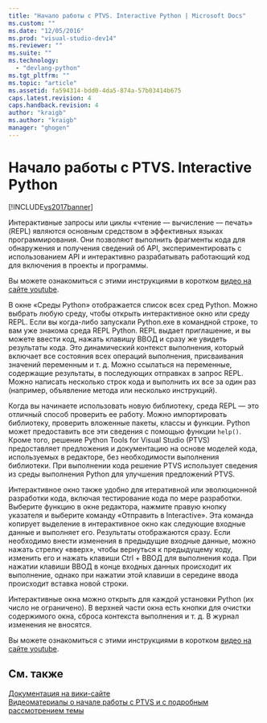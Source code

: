 ```yaml
---
title: "Начало работы с PTVS. Interactive Python | Microsoft Docs"
ms.custom: ""
ms.date: "12/05/2016"
ms.prod: "visual-studio-dev14"
ms.reviewer: ""
ms.suite: ""
ms.technology: 
  - "devlang-python"
ms.tgt_pltfrm: ""
ms.topic: "article"
ms.assetid: fa594314-bdd0-4da5-874a-57b03414b675
caps.latest.revision: 4
caps.handback.revision: 4
author: "kraigb"
ms.author: "kraigb"
manager: "ghogen"
---
```

# Начало работы с PTVS. Interactive Python
[!INCLUDE[vs2017banner](../code-quality/includes/vs2017banner.md)]

Интерактивные запросы или циклы «чтение — вычисление — печать» \(REPL\) являются основным средством в эффективных языках программирования.  Они позволяют выполнить фрагменты кода для обнаружения и получения сведений об API, экспериментировать с использованием API и интерактивно разрабатывать работающий код для включения в проекты и программы.  
  
 Вы можете ознакомиться с этими инструкциями в коротком [видео на сайте youtube](https://www.youtube.com/watch?v=yc2CROtTsC0&index=5&list=PLReL099Y5nRdLgGAdrb_YeTdEnd23s6Ff).  
  
 В окне «Среды Python» отображается список всех сред Python.  Можно выбрать любую среду, чтобы открыть интерактивное окно или среду REPL.  Если вы когда\-либо запускали Python.exe в командной строке, то вам уже знакома среда REPL Python.  REPL выдает приглашение, и вы можете ввести код, нажать клавишу ВВОД и сразу же увидеть результаты кода.  Это динамический контекст выполнения, который включает все состояния всех операций выполнения, присваивания значений переменным и т. д.  Можно ссылаться на переменные, содержащие результаты, в последующих отправках в запрос REPL.  Можно написать несколько строк кода и выполнить их все за один раз \(например, объявление метода или несколько инструкций\).  
  
 Когда вы начинаете использовать новую библиотеку, среда REPL — это отличный способ проверить ее работу.  Можно импортировать библиотеку, проверить вложенные пакеты, классы и функции.  Python может предоставить все эти сведения с помощью функции `help()`.  Кроме того, решение Python Tools for Visual Studio \(PTVS\) предоставляет предложения и документацию на основе моделей кода, используемых в редакторе, без необходимости выполнения библиотеки.  При выполнении кода решение PTVS использует сведения из среды выполнения Python для улучшения предложений PTVS.  
  
 Интерактивное окно также удобно для итеративной или эволюционной разработки кода, включая тестирование кода по мере разработки.  Выберите функцию в окне редактора, нажмите правую кнопку указателя и выберите команду «Отправить в Interactive».  Эта команда копирует выделение в интерактивное окно как следующие входные данные и выполняет его.  Результаты отображаются сразу.  Если необходимо внести изменения в предыдущие входные данные, можно нажать стрелку «вверх», чтобы вернуться к предыдущему коду, изменить его и нажать клавиши Ctrl \+ ВВОД для выполнения кода.  При нажатии клавиши ВВОД в конце входных данных происходит их выполнение, однако при нажатии этой клавиши в середине ввода происходит вставка новой строки.  
  
 Интерактивные окна можно открыть для каждой установки Python \(их число не ограничено\).  В верхней части окна есть кнопки для очистки содержимого окна, сброса контекста выполнения и т. д.  В журнал изменения не вносятся.  
  
 Вы можете ознакомиться с этими инструкциями в коротком [видео на сайте youtube](https://www.youtube.com/watch?v=yc2CROtTsC0&index=5&list=PLReL099Y5nRdLgGAdrb_YeTdEnd23s6Ff).  
  
## См. также  
 [Документация на вики\-сайте](https://github.com/Microsoft/PTVS/wiki/Interactive-REPL)   
 [Видеоматериалы о начале работы с PTVS и с подробным рассмотрением темы](https://www.youtube.com/playlist?list=PLReL099Y5nRdLgGAdrb_YeTdEnd23s6Ff)
